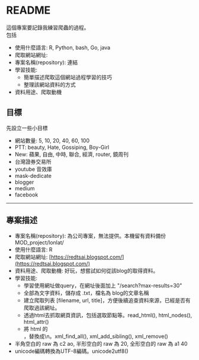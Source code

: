 # README

這個專案要記錄我練習爬蟲的過程。  
包括

- 使用什麼語言: R, Python, bash, Go, java
- 爬取網站網址: 
- 專案名稱(repository): 連結
- 學習技能:
  - 簡單描述爬取這個網站過程學習的技巧
  - 整理該網站資料的方式
- 資料用途、爬取動機

## 目標

先設立一些小目標

- 網站數量: 5, 10, 20, 40, 60, 100
- PTT: beauty, Hate, Gossiping, Boy-Girl
- New: 蘋果, 自由, 中時, 聯合, 經濟, router, 鏡周刊
- 台灣證券交易所
- youtube 音效庫
- mask-dedicate
- blogger
- medium
- facebook

---

## 專案描述

- 專案名稱(repository): 為公司專案，無法提供。本機留有資料備份 MOD_project/lonlat/
- 使用什麼語言: R
- 爬取網站網址: [https://redtsai.blogspot.com/](https://redtsai.blogspot.com/)
- 資料用途、爬取動機: 好玩，想嘗試如何從該blog的取得資料。
- 學習技能:
  - 學習使用網址做query，在網址後面加上 "/search?max-results=30"
  - 全部為文字資料，儲存成 .txt，檔名為 blog的文章名稱
  - 建立爬取列表 [filename, url, title]，方便後續追查資料來源，已經是否有爬取過該網址。
  - 透過html去抓取網頁資訊，包括選取節點等。read_html(), html_nodes(), html_attr()
  - 將 html 的<br> ，替換成\n。xml_find_all(), xml_add_sibling(), xml_remove()
- 半角空白的 raw 為 c2 ao, 半形空白的 raw 為 20, 全形空白的 raw 為 a1 40
- unicode編碼轉換為UTF-8編碼。unicode2utf8()

